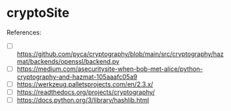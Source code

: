 # cryptoSite

References: 
- [ ] https://github.com/pyca/cryptography/blob/main/src/cryptography/hazmat/backends/openssl/backend.py 
- [ ] https://medium.com/asecuritysite-when-bob-met-alice/python-cryptography-and-hazmat-105aaafc05a9
- [ ] https://werkzeug.palletsprojects.com/en/2.3.x/
- [ ] https://readthedocs.org/projects/cryptography/
- [ ] https://docs.python.org/3/library/hashlib.html 